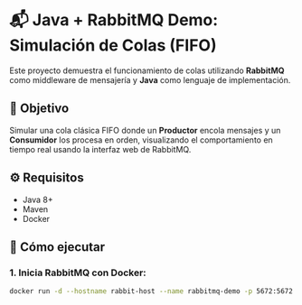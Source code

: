# 📬 Java + RabbitMQ Demo: Simulación de Colas (FIFO)

Este proyecto demuestra el funcionamiento de colas utilizando **RabbitMQ** como middleware de mensajería y **Java** como lenguaje de implementación.

## 📌 Objetivo

Simular una cola clásica FIFO donde un **Productor** encola mensajes y un **Consumidor** los procesa en orden, visualizando el comportamiento en tiempo real usando la interfaz web de RabbitMQ.

## ⚙️ Requisitos

- Java 8+
- Maven
- Docker

## 🚀 Cómo ejecutar

### 1. Inicia RabbitMQ con Docker:

```bash
docker run -d --hostname rabbit-host --name rabbitmq-demo -p 5672:5672 -p 15672:15672 rabbitmq:3-management
